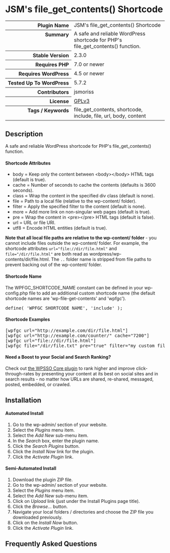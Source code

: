 <h1>JSM&#039;s file_get_contents() Shortcode</h1>

<table>
<tr><th align="right" valign="top" nowrap>Plugin Name</th><td>JSM&#039;s file_get_contents() Shortcode</td></tr>
<tr><th align="right" valign="top" nowrap>Summary</th><td>A safe and reliable WordPress shortcode for PHP&#039;s file_get_contents() function.</td></tr>
<tr><th align="right" valign="top" nowrap>Stable Version</th><td>2.3.0</td></tr>
<tr><th align="right" valign="top" nowrap>Requires PHP</th><td>7.0 or newer</td></tr>
<tr><th align="right" valign="top" nowrap>Requires WordPress</th><td>4.5 or newer</td></tr>
<tr><th align="right" valign="top" nowrap>Tested Up To WordPress</th><td>5.7.2</td></tr>
<tr><th align="right" valign="top" nowrap>Contributors</th><td>jsmoriss</td></tr>
<tr><th align="right" valign="top" nowrap>License</th><td><a href="https://www.gnu.org/licenses/gpl.txt">GPLv3</a></td></tr>
<tr><th align="right" valign="top" nowrap>Tags / Keywords</th><td>file_get_contents, shortcode, include, file, url, body, content</td></tr>
</table>

<h2>Description</h2>

<p>A safe and reliable WordPress shortcode for PHP's file_get_contents() function.</p>

<h4>Shortcode Attributes</h4>

<ul>
<li>body = Keep only the content between &lt;body&gt;&lt;/body&gt; HTML tags (default is true).</li>
<li>cache = Number of seconds to cache the contents (defaults is 3600 seconds).</li>
<li>class = Wrap the content in the specified div class (default is none).</li>
<li>file = Path to a local file (relative to the wp-content/ folder).</li>
<li>filter = Apply the specified filter to the content (default is none).</li>
<li>more = Add more link on non-singular web pages (default is true).</li>
<li>pre = Wrap the content in &lt;pre&gt;&lt;/pre&gt; HTML tags (default is false).</li>
<li>url = URL or file URI.</li>
<li>utf8 = Encode HTML entities (default is true).</li>
</ul>

<p><strong>Note that all local file paths are relative to the wp-content/ folder</strong> - you cannot include files outside the wp-content/ folder. For example, the shortcode attributes <code>url="file://dir/file.html"</code> and <code>file="/dir/file.html"</code> are both read as wordpress/wp-contents/dir/file.html. The <code>..</code> folder name is stripped from file paths to prevent backing out of the wp-content/ folder.</p>

<h4>Shortcode Name</h4>

<p>The WPFGC_SHORTCODE_NAME constant can be defined in your wp-config.php file to add an additional custom shortcode name (the default shortcode names are 'wp-file-get-contents' and 'wpfgc').</p>

<pre>define( 'WPFGC_SHORTCODE_NAME', 'include' );</pre>

<h4>Shortcode Examples</h4>

<pre>&#91;wpfgc url="http://example.com/dir/file.html"&#93;
&#91;wpfgc url="http://example.com/counter/" cache="7200"&#93;
&#91;wpfgc url="file://dir/file.html"&#93;
&#91;wpfgc file="/dir/file.txt" pre="true" filter="my_custom_filter_name" cache="600"&#93;</pre>

<h4>Need a Boost to your Social and Search Ranking?</h4>

<p>Check out <a href="https://wordpress.org/plugins/wpsso/">the WPSSO Core plugin</a> to rank higher and improve click-through-rates by presenting your content at its best on social sites and in search results - no matter how URLs are shared, re-shared, messaged, posted, embedded, or crawled.</p>


<h2>Installation</h2>

<h4>Automated Install</h4>

<ol>
<li>Go to the wp-admin/ section of your website.</li>
<li>Select the <em>Plugins</em> menu item.</li>
<li>Select the <em>Add New</em> sub-menu item.</li>
<li>In the <em>Search</em> box, enter the plugin name.</li>
<li>Click the <em>Search Plugins</em> button.</li>
<li>Click the <em>Install Now</em> link for the plugin.</li>
<li>Click the <em>Activate Plugin</em> link.</li>
</ol>

<h4>Semi-Automated Install</h4>

<ol>
<li>Download the plugin ZIP file.</li>
<li>Go to the wp-admin/ section of your website.</li>
<li>Select the <em>Plugins</em> menu item.</li>
<li>Select the <em>Add New</em> sub-menu item.</li>
<li>Click on <em>Upload</em> link (just under the Install Plugins page title).</li>
<li>Click the <em>Browse...</em> button.</li>
<li>Navigate your local folders / directories and choose the ZIP file you downloaded previously.</li>
<li>Click on the <em>Install Now</em> button.</li>
<li>Click the <em>Activate Plugin</em> link.</li>
</ol>


<h2>Frequently Asked Questions</h2>




